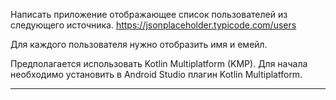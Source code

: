 Написать приложение отображающее список пользователей из следующего источника.  https://jsonplaceholder.typicode.com/users

Для каждого пользователя нужно отобразить имя и емейл.

Предполагается использовать Kotlin Multiplatform (KMP).
Для начала необходимо установить в Android Studio плагин Kotlin Multiplatform.

------------

